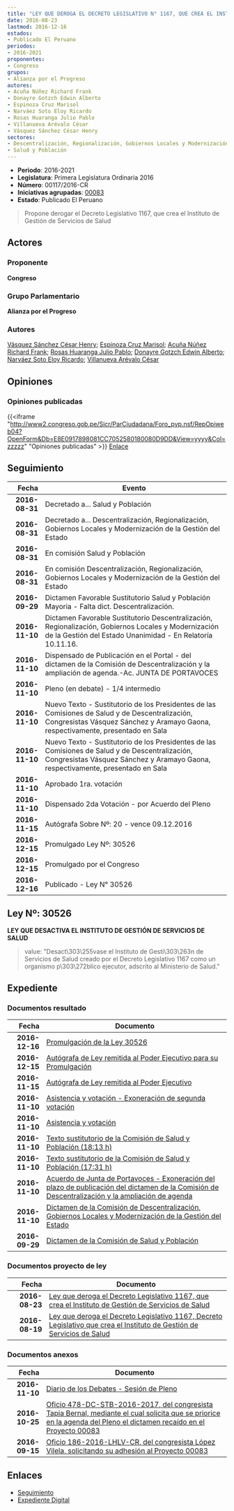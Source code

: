 ```yaml
---
title: "LEY QUE DEROGA EL DECRETO LEGISLATIVO N° 1167, QUE CREA EL INSTITUTO DE GESTIÓN DE SERVICIOS DE SALUD"
date: 2016-08-23
lastmod: 2016-12-16
estados:
- Publicado El Peruano
periodos:
- 2016-2021
proponentes:
- Congreso
grupos:
- Alianza por el Progreso
autores:
- Acuña Núñez Richard Frank
- Donayre Gotzch Edwin Alberto
- Espinoza Cruz Marisol
- Narváez Soto Eloy Ricardo
- Rosas Huaranga Julio Pablo
- Villanueva Arévalo César
- Vásquez Sánchez César Henry
sectores:
- Descentralización, Regionalización, Gobiernos Locales y Modernización de la Gestión del Estado
- Salud y Población
---
```

- **Periodo**: 2016-2021
- **Legislatura**: Primera Legislatura Ordinaria 2016
- **Número**: 00117/2016-CR
- **Iniciativas agrupadas**: [00083](../../00000/00083)
- **Estado**: Publicado El Peruano

> Propone derogar el Decreto Legislativo 1167, que crea el Instituto de Gestión de Servicios de Salud


## Actores

### Proponente

**Congreso**

### Grupo Parlamentario

**Alianza por el Progreso**

### Autores

[Vásquez Sánchez César Henry](mailto:mailto:cvasquezs@congreso.gob.pe); [Espinoza Cruz Marisol](mailto:mailto:mespinozac@congreso.gob.pe); [Acuña Núñez Richard Frank](mailto:mailto:racuna@congreso.gob.pe); [Rosas Huaranga Julio Pablo](mailto:mailto:jrosas@congreso.gob.pe); [Donayre Gotzch Edwin Alberto](mailto:mailto:edonayre@congreso.gob.pe); [Narváez Soto Eloy Ricardo](mailto:mailto:enarvaez@congreso.gob.pe); [Villanueva Arévalo César](mailto:mailto:cvillanueva@congreso.gob.pe)

## Opiniones

### Opiniones publicadas

{{<iframe "http://www2.congreso.gob.pe/Sicr/ParCiudadana/Foro_pvp.nsf/RepOpiweb04?OpenForm&Db=E8E0917898081CC7052580180080D9DD&View=yyyy&Col=zzzzz" "Opiniones publicadas" >}}
[Enlace](http://www2.congreso.gob.pe/Sicr/ParCiudadana/Foro_pvp.nsf/RepOpiweb04?OpenForm&Db=E8E0917898081CC7052580180080D9DD&View=yyyy&Col=zzzzz)


## Seguimiento

| Fecha | Evento |
|------:|--------|
| **2016-08-31** | Decretado a... Salud y Población |
| **2016-08-31** | Decretado a... Descentralización, Regionalización, Gobiernos Locales y Modernización de la Gestión del Estado |
| **2016-08-31** | En comisión Salud y Población |
| **2016-08-31** | En comisión Descentralización, Regionalización, Gobiernos Locales y Modernización de la Gestión del Estado |
| **2016-09-29** | Dictamen Favorable Sustitutorio Salud y Población Mayoria - Falta dict. Descentralización. |
| **2016-11-10** | Dictamen Favorable Sustitutorio Descentralización, Regionalización, Gobiernos Locales y Modernización de la Gestión del Estado Unanimidad - En Relatoría 10.11.16. |
| **2016-11-10** | Dispensado de Publicación en el Portal - del dictamen de la Comisión de Descentralización y la ampliación de agenda.-Ac. JUNTA DE PORTAVOCES |
| **2016-11-10** | Pleno (en debate) - 1/4 intermedio |
| **2016-11-10** | Nuevo Texto - Sustitutorio de los Presidentes de las Comisiones de Salud y de Descentralización, Congresistas Vásquez Sánchez y Aramayo Gaona, respectivamente, presentado en Sala |
| **2016-11-10** | Nuevo Texto - Sustitutorio de los Presidentes de las Comisiones de Salud y de Descentralización, Congresistas Vásquez Sánchez y Aramayo Gaona, respectivamente, presentado en Sala |
| **2016-11-10** | Aprobado 1ra. votación |
| **2016-11-10** | Dispensado 2da Votación - por Acuerdo del Pleno |
| **2016-11-15** | Autógrafa Sobre Nº: 20 - vence 09.12.2016 |
| **2016-12-15** | Promulgado Ley Nº: 30526 |
| **2016-12-15** | Promulgado por el Congreso |
| **2016-12-16** | Publicado - Ley N° 30526 |

## Ley Nº: 30526

**LEY QUE DESACTIVA EL INSTITUTO DE GESTIÓN DE SERVICIOS DE SALUD**

> value: "Desact\303\255vase el Instituto de Gesti\303\263n de Servicios de Salud creado por el Decreto Legislativo 1167 como un organismo p\303\272blico ejecutor, adscrito al Ministerio de Salud."


## Expediente

### Documentos resultado

| Fecha | Documento |
|------:|-----------|
| **2016-12-16** | [Promulgación de la Ley 30526](http://www.leyes.congreso.gob.pe/Documentos/2016_2021/ADLP/Normas_Legales/30526-LEY.pdf) |
| **2016-12-15** | [Autógrafa de Ley remitida al Poder Ejecutivo para su Promulgación](http://www.leyes.congreso.gob.pe/Documentos/2016_2021/ADLP/Texto_Aprobado/AU0008320161215.pdf) |
| **2016-11-15** | [Autógrafa de Ley remitida al Poder Ejecutivo](http://www.leyes.congreso.gob.pe/Documentos/2016_2021/Autografas/Ley_y_de_Resolucion_Legislativa/AU0008320161115.pdf) |
| **2016-11-10** | [Asistencia y votación - Exoneración de segunda votación](http://www.leyes.congreso.gob.pe/Documentos/2016_2021/Asistencia_y_Votacion/Proyectos_de_Ley/Exoneracion_de_Segunda_Votacion/ESV0008320161110.pdf) |
| **2016-11-10** | [Asistencia y votación](http://www.leyes.congreso.gob.pe/Documentos/2016_2021/Asistencia_y_Votacion/Proyectos_de_Ley/AV0008320161110.pdf) |
| **2016-11-10** | [Texto sustitutorio de la Comisión de Salud y Población (18:13 h)](http://www.leyes.congreso.gob.pe/Documentos/2016_2021/Texto_Sustitutorio/Proyectos_de_Ley/TS0008320161110.pdf) |
| **2016-11-10** | [Texto sustitutorio de la Comisión de Salud y Población (17:31 h)](http://www.leyes.congreso.gob.pe/Documentos/2016_2021/Texto_Sustitutorio/Proyectos_de_Ley/TS0008320161110..pdf) |
| **2016-11-10** | [Acuerdo de Junta de Portavoces - Exoneración del plazo de publicación del dictamen de la Comisión de Descentralización y la ampliación de agenda](http://www.leyes.congreso.gob.pe/Documentos/2016_2021/Acuerdos/Junta_Portavoces/AJP0008320161110.pdf) |
| **2016-11-10** | [Dictamen de la Comisión de Descentralización, Gobiernos Locales y Modernización de la Gestión del Estado](http://www.leyes.congreso.gob.pe/Documentos/2016_2021/Dictamenes/Proyectos_de_Ley/00083DC08MAY20161110.pdf) |
| **2016-09-29** | [Dictamen de la Comisión de Salud y Población](http://www.leyes.congreso.gob.pe/Documentos/2016_2021/Dictamenes/Proyectos_de_Ley/00083DC21MAY20160929.pdf) |

### Documentos proyecto de ley

| Fecha | Documento |
|------:|-----------|
| **2016-08-23** | [Ley que deroga el Decreto Legislativo 1167, que crea el Instituto de Gestión de Servicios de Salud](http://www.leyes.congreso.gob.pe/Documentos/2016_2021/Proyectos_de_Ley_y_de_Resoluciones_Legislativas/PL0011720160823-.pdf) |
| **2016-08-19** | [Ley que deroga el Decreto Legislativo 1167, Decreto Legislativo que crea el Instituto de Gestión de Servicios de Salud](http://www.leyes.congreso.gob.pe/Documentos/2016_2021/Proyectos_de_Ley_y_de_Resoluciones_Legislativas/PL00083_20160819.pdf) |

### Documentos anexos

| Fecha | Documento |
|------:|-----------|
| **2016-11-10** | [Diario de los Debates - Sesión de Pleno](http://www.leyes.congreso.gob.pe/Documentos/2016_2021/ADLP/Diario_Debates/30526_DD.pdf) |
| **2016-10-25** | [Oficio 478-DC-STB-2016-2017, del congresista Tapia Bernal, mediante el cual solicita que se priorice en la agenda del Pleno el dictamen recaído en el Proyecto 00083](http://www.leyes.congreso.gob.pe/Documentos/2016_2021/Oficios/Congresistas/OFICIO-478-DC-STB-2016-2017.pdf) |
| **2016-09-15** | [Oficio 186-2016-LHLV-CR, del congresista López Vilela, solicitando su adhesión al Proyecto 00083](http://www.leyes.congreso.gob.pe/Documentos/2016_2021/Oficios/Congresistas/OFICIO-186-2016-LHLV-CR..pdf) |

## Enlaces

- [Seguimiento](http://www2.congreso.gob.pe/Sicr/TraDocEstProc/CLProLey2016.nsf/f7fff46988ca05b1052578e100829cc7/07c6aa423c96e6940525801900037ade?OpenDocument)
- [Expediente Digital](http://www2.congreso.gob.pe/Sicr/TraDocEstProc/Expvirt_2011.nsf/visbusqptramdoc1621/00117?opendocument)

